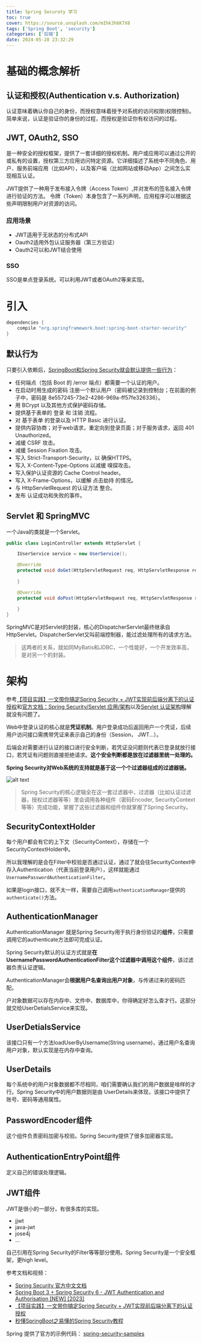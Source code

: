 ```yaml
---
title: Spring Securoty 学习
toc: true
cover: https://source.unsplash.com/mIhk3h6K7X8
tags: ['Spring Boot', 'security']
categories: ['后端']
date: 2024-05-28 23:32:29
---
```


# 基础的概念解析

## 认证和授权(Authentication v.s. Authorization)

认证意味着确认你自己的身份，而授权意味着授予对系统的访问权限(权限控制)。简单来说，认证是验证你的身份的过程，而授权是验证你有权访问的过程。

## JWT, OAuth2, SSO

是一种安全的授权框架，提供了一套详细的授权机制。用户或应用可以通过公开的或私有的设置，授权第三方应用访问特定资源。它详细描述了系统中不同角色、用户、服务前端应用（比如API），以及客户端（比如网站或移动App）之间怎么实现相互认证。

JWT提供了一种用于发布接入令牌（Access Token）,并对发布的签名接入令牌进行验证的方法。 令牌（Token）本身包含了一系列声明，应用程序可以根据这些声明限制用户对资源的访问。

<!-- more -->

### 应用场景
- JWT适用于无状态的分布式API
- Oauth2适用外包认证服务器（第三方验证）
- Oauth2可以和JWT结合使用

### SSO
SSO是单点登录系统。可以利用JWT或者OAuth2等来实现。

# 引入
```gradle
dependencies {
	compile "org.springframework.boot:spring-boot-starter-security"
}
```

## 默认行为
只要引入依赖后，[SpringBoot和Spring Security就会默认提供一些行为](https://springdoc.cn/spring-security/servlet/getting-started.html#servlet-hello-auto-configuration)：

- 任何端点（包括 Boot 的 /error 端点）都需要一个认证的用户。
- 在启动时用生成的密码 注册一个默认用户（密码被记录到控制台；在前面的例子中，密码是 8e557245-73e2-4286-969a-ff57fe326336）。
- 用 BCrypt 以及其他方式保护密码存储。
- 提供基于表单的 登录 和 注销 流程。
- 对 基于表单 的登录以及 HTTP Basic 进行认证。
- 提供内容协商；对于web请求，重定向到登录页面；对于服务请求，返回 401 Unauthorized。
- 减缓 CSRF 攻击。
- 减缓 Session Fixation 攻击。
- 写入 Strict-Transport-Security，以 确保HTTPS。
- 写入 X-Content-Type-Options 以减缓 嗅探攻击。
- 写入保护认证资源的 Cache Control header。
- 写入 X-Frame-Options，以缓解 点击劫持 的情况。
- 与 HttpServletRequest 的认证方法 整合。
- 发布 认证成功和失败的事件。

## Servlet 和 SpringMVC

一个Java的类就是一个Servlet。

```java
public class LoginController extends HttpServlet {

    IUserService service = new UserService();

    @Override
    protected void doGet(HttpServletRequest req, HttpServletResponse resp) throws ServletException, IOException {
        
    }

    @Override
    protected void doPost(HttpServletRequest req, HttpServletResponse resp) throws ServletException, IOException {
        
    }
}

```

SpringMVC是对Servlet的封装，核心的DispatcherServlet最终继承自HttpServlet。DispatcherServlet又叫前端控制器，能过滤处理所有的请求方法。

> 这两者的关系，就如同MyBatis和JDBC，一个性能好，一个开发效率高，是对另一个的封装。

# 架构
参考[【项目实践】一文带你搞定Spring Security + JWT实现前后端分离下的认证授权](https://zhuanlan.zhihu.com/p/342755411)和[官方文档：Spring Security/Servlet 应用/架构](https://springdoc.cn/spring-security/servlet/architecture.html)以及[Servlet 认证架构](https://springdoc.cn/spring-security/servlet/authentication/architecture.html)理解就没有问题了。

Web中登录认证的核心就是**凭证机制**。用户登录成功后返回用户一个凭证，后续用户访问接口需携带凭证来表示自己的身份（Session， JWT...）。

后端会对需要进行认证的接口进行安全判断，若凭证没问题则代表已登录就放行接口，若凭证有问题则直接拒绝请求。**这个安全判断都是放在过滤器里统一处理的。**

**Spring Security对Web系统的支持就是基于这一个个过滤器组成的过滤器链。**

![alt text](multi-securityfilterchain.png)

> Spring Security的核心逻辑全在这一套过滤器中，过滤器（比如认证过滤器，授权过滤器等等）里会调用各种组件（密码Encoder, SecurityContext等等）完成功能，掌握了这些过滤器和组件你就掌握了Spring Security。

## SecurityContextHolder
每个用户都会有它的上下文（SecurityContext），存储在一个SecurityContextHolder中。

所以我理解的是会在Filter中校验是否通过认证，通过了就会往SecurityContext中存入Authentication（代表当前登录用户），这样就能通过`UsernamePasswordAuthenticationFilter`。

如果是login接口，就不太一样，需要自己调用`authenticationManager`提供的`authenticate()`方法。

## AuthenticationManager
AuthenticationManager 就是Spring Security用于执行身份验证的**组件**，只需要调用它的authenticate方法即可完成认证。

Spring Security默认的认证方式就是**在UsernamePasswordAuthenticationFilter这个过滤器中调用这个组件**，该过滤器负责认证逻辑。

AuthenticationManager会**根据用户名查询出用户对象**，与传递过来的密码匹配。

户对象数据可以存在内存中、文件中、数据库中，你得确定好怎么查才行。这部分就交给UserDetialsService来实现。

## UserDetialsService
该接口只有一个方法loadUserByUsername(String username)，通过用户名查询用户对象，默认实现是在内存中查询。

## UserDetails
每个系统中的用户对象数据都不尽相同，咱们需要确认我们的用户数据是啥样的才行。Spring Security中的用户数据则是由 UserDetails来体现，该接口中提供了账号、密码等通用属性。

## PasswordEncoder组件
这个组件负责密码加密与校验。Spring Security提供了很多加密器实现。

## AuthenticationEntryPoint组件
定义自己的错误处理逻辑。

## JWT组件
JWT是很小的一部分，有很多库的实现。

- jjwt
- java-jwt
- jose4j
- ...

自己引用在Spring Security的Filter等等部分使用。Spring Security是一个安全框架，更high level。

参考文档和视频：
- [Spring Security 官方中文文档](https://springdoc.cn/spring-security/servlet/architecture.html)
- [Spring Boot 3 + Spring Security 6 - JWT Authentication and Authorisation [NEW] [2023]](https://youtu.be/KxqlJblhzfI?si=wzzJWlUpDnVNcQ5E)
- [【项目实践】一文带你搞定Spring Security + JWT实现前后端分离下的认证授权](https://zhuanlan.zhihu.com/p/342755411)
- [秒懂SpringBoot之易懂的Spring Security教程](https://zhuanlan.zhihu.com/p/625403750)

Spring 提供了官方的示例代码： [spring-security-samples](https://github.com/spring-projects/spring-security-samples/tree/main)
